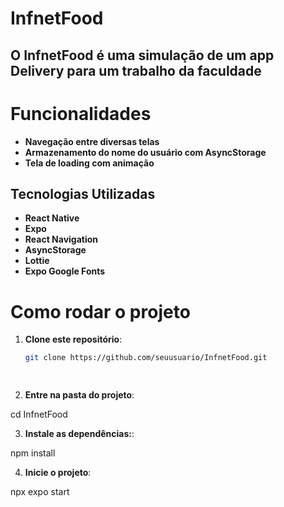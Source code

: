 # InfnetFood

## O InfnetFood é uma simulação de um app Delivery para um trabalho da faculdade

# Funcionalidades

- **Navegação entre diversas telas**
- **Armazenamento do nome do usuário com AsyncStorage**
- **Tela de loading com animação**


## Tecnologias Utilizadas

- **React Native**
- **Expo**
- **React Navigation**
- **AsyncStorage**
- **Lottie**
- **Expo Google Fonts**

# Como rodar o projeto

1. **Clone este repositório**:
   ```bash
   git clone https://github.com/seuusuario/InfnetFood.git

  
2. **Entre na pasta do projeto**:
 
 cd InfnetFood

  
3. **Instale as dependências:**:

  npm install

4. **Inicie o projeto**:

  npx expo start


  
